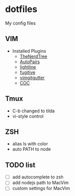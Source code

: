 # dotfiles
My config files

## VIM
* Installed Plugins
  * [TheNerdTree](https://github.com/scrooloose/nerdtree)
  * [AutoPairs](https://github.com/jiangmiao/auto-pairs)
  * [lightline](https://github.com/itchyny/lightline.vim)
  * [fugitive](https://github.com/tpope/vim-fugitive)
  * [vimgitgutter](https://github.com/airblade/vim-gitgutter)
  * [COC](https://github.com/neoclide/coc.nvim)
## Tmux
  * C-b changed to tilda
  * vi-style control

## ZSH
  * alias ls with color
  * auto PATH to node
## TODO list 
  * [ ] add autocomplete to zsh
  * [ ] add nodejs path to MacVim
  * [ ] custom settings for MacVim
